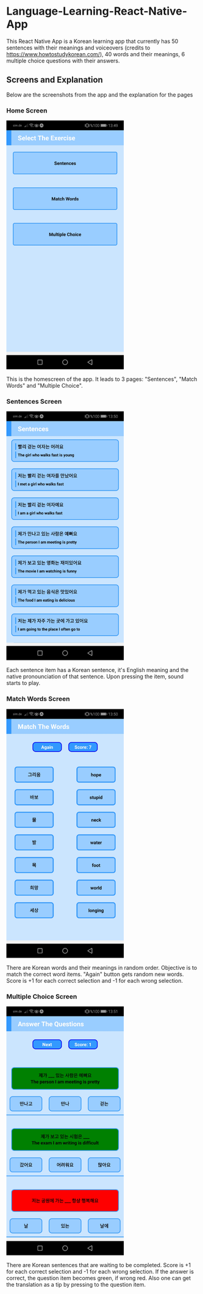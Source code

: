 # Language-Learning-React-Native-App

This React Native App is a Korean learning app that currently has 50 sentences with their meanings and voiceovers (credits to https://www.howtostudykorean.com/),
40 words and their meanings, 6 multiple choice questions with their answers. 

## Screens and Explanation

Below are the screenshots from the app and the explanation for the pages

### Home Screen

<img src="/screenshots/Screenshot_20221216_134958_host.exp.exponent.jpg" width="308" height="651">

This is the homescreen of the app. It leads to 3 pages: "Sentences", "Match Words" and "Multiple Choice".

### Sentences Screen

<img src="/screenshots/Screenshot_20221216_135012_host.exp.exponent.jpg" width="308" height="651">

Each sentence item has a Korean sentence, it's English meaning and the native pronounciation of that sentence. Upon pressing the item, sound starts to play.

### Match Words Screen

<img src="/screenshots/Screenshot_20221216_135042_host.exp.exponent.jpg" width="308" height="651">

There are Korean words and their meanings in random order. Objective is to match the correct word items. "Again" button gets random new words. Score is +1 for each correct selection and -1 for each wrong selection.

### Multiple Choice Screen

<img src="/screenshots/Screenshot_20221216_135116_host.exp.exponent.jpg" width="308" height="651">

There are Korean sentences that are waiting to be completed. Score is +1 for each correct selection and -1 for each wrong selection. If the answer is correct, the question item becomes green, if wrong red. Also one can get the translation as a tip by pressing to the question item.
